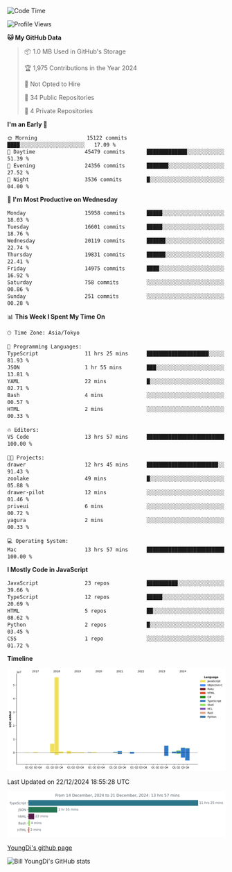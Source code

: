 <!--START_SECTION:waka-->
![Code Time](http://img.shields.io/badge/Code%20Time-1%2C125%20hrs%2041%20mins-blue)

![Profile Views](http://img.shields.io/badge/Profile%20Views-0-blue)

**🐱 My GitHub Data** 

> 📦 1.0 MB Used in GitHub's Storage 
 > 
> 🏆 1,975 Contributions in the Year 2024
 > 
> 🚫 Not Opted to Hire
 > 
> 📜 34 Public Repositories 
 > 
> 🔑 4 Private Repositories 
 > 
**I'm an Early 🐤** 

```text
🌞 Morning                15122 commits       ████░░░░░░░░░░░░░░░░░░░░░   17.09 % 
🌆 Daytime                45479 commits       █████████████░░░░░░░░░░░░   51.39 % 
🌃 Evening                24356 commits       ███████░░░░░░░░░░░░░░░░░░   27.52 % 
🌙 Night                  3536 commits        █░░░░░░░░░░░░░░░░░░░░░░░░   04.00 % 
```
📅 **I'm Most Productive on Wednesday** 

```text
Monday                   15958 commits       █████░░░░░░░░░░░░░░░░░░░░   18.03 % 
Tuesday                  16601 commits       █████░░░░░░░░░░░░░░░░░░░░   18.76 % 
Wednesday                20119 commits       ██████░░░░░░░░░░░░░░░░░░░   22.74 % 
Thursday                 19831 commits       ██████░░░░░░░░░░░░░░░░░░░   22.41 % 
Friday                   14975 commits       ████░░░░░░░░░░░░░░░░░░░░░   16.92 % 
Saturday                 758 commits         ░░░░░░░░░░░░░░░░░░░░░░░░░   00.86 % 
Sunday                   251 commits         ░░░░░░░░░░░░░░░░░░░░░░░░░   00.28 % 
```


📊 **This Week I Spent My Time On** 

```text
🕑︎ Time Zone: Asia/Tokyo

💬 Programming Languages: 
TypeScript               11 hrs 25 mins      ████████████████████░░░░░   81.93 % 
JSON                     1 hr 55 mins        ███░░░░░░░░░░░░░░░░░░░░░░   13.81 % 
YAML                     22 mins             █░░░░░░░░░░░░░░░░░░░░░░░░   02.71 % 
Bash                     4 mins              ░░░░░░░░░░░░░░░░░░░░░░░░░   00.57 % 
HTML                     2 mins              ░░░░░░░░░░░░░░░░░░░░░░░░░   00.33 % 

🔥 Editors: 
VS Code                  13 hrs 57 mins      █████████████████████████   100.00 % 

🐱‍💻 Projects: 
drawer                   12 hrs 45 mins      ███████████████████████░░   91.43 % 
zoolake                  49 mins             █░░░░░░░░░░░░░░░░░░░░░░░░   05.88 % 
drawer-pilot             12 mins             ░░░░░░░░░░░░░░░░░░░░░░░░░   01.46 % 
priveui                  6 mins              ░░░░░░░░░░░░░░░░░░░░░░░░░   00.72 % 
yagura                   2 mins              ░░░░░░░░░░░░░░░░░░░░░░░░░   00.33 % 

💻 Operating System: 
Mac                      13 hrs 57 mins      █████████████████████████   100.00 % 
```

**I Mostly Code in JavaScript** 

```text
JavaScript               23 repos            ██████████░░░░░░░░░░░░░░░   39.66 % 
TypeScript               12 repos            █████░░░░░░░░░░░░░░░░░░░░   20.69 % 
HTML                     5 repos             ██░░░░░░░░░░░░░░░░░░░░░░░   08.62 % 
Python                   2 repos             █░░░░░░░░░░░░░░░░░░░░░░░░   03.45 % 
CSS                      1 repo              ░░░░░░░░░░░░░░░░░░░░░░░░░   01.72 % 
```



**Timeline**

![Lines of Code chart](https://raw.githubusercontent.com/Youngdi/Youngdi/master/assets/bar_graph.png)


 Last Updated on 22/12/2024 18:55:28 UTC
<!--END_SECTION:waka-->

![wakatime](./images/stat.svg)

[YoungDi's github page](https://youngdi.github.io)

![Bill YoungDi's GitHub stats](https://github-readme-stats.vercel.app/api?username=youngdi&count_private=true&show_icons=true)

